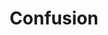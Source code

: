 ---
pid: LLP351
title: Confusion
location_transcription: on top of the //LOVE// sign
zipcode: 
outside_phl: 
neighborhood: 
age: '11'
age_range: 6-13
instagram: 
image_file_name: LLP_351.jpg
proposal_transcription: |-
  WH
  AT
topic: Unknown
topic_summary: '0'
type: Sculpture Statue
keywords_other: love park, love statue, confusion
credit: Ian Birky
image_labels: 
twitter: 
facebook: 
permalink: "/monuments/llp351/"
layout: item-page
---